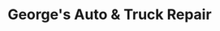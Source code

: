 ---
title: "George's Auto & Truck Repair"
url: /sayreville/georges-auto-und-truck-repair/
shop: Autowerkstatt
---